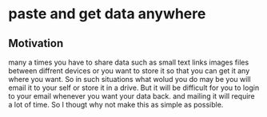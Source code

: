 # paste and get data anywhere

## Motivation
many a times you have to share data such as small text links images files between diffrent devices or you want to store it so that you can get it any where you want.
So in such situations what wolud you do may be you will email it to your self or store it in a drive.
But it will be difficult for you to login to your email whenever you want your data back.
and mailing it will require a lot of time.
So I thougt why not make this as simple as possible.
